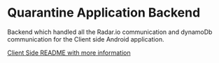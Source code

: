 # Quarantine Application Backend
Backend which handled all the Radar.io communication and dynamoDb communication for the Client side Android application.

[Client Side README with more information](https://github.com/Rayjk123/QuarantineApplicationHackathon)
